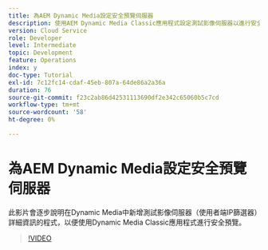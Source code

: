 ```yaml
---
title: 為AEM Dynamic Media設定安全預覽伺服器
description: 使用AEM Dynamic Media Classic應用程式設定測試影像伺服器以進行安全預覽。
version: Cloud Service
role: Developer
level: Intermediate
topic: Development
feature: Operations
index: y
doc-type: Tutorial
exl-id: 7c12fc14-cdaf-45eb-807a-64de86a2a36a
duration: 76
source-git-commit: f23c2ab86d42531113690df2e342c65060b5c7cd
workflow-type: tm+mt
source-wordcount: '58'
ht-degree: 0%

---
```


# 為AEM Dynamic Media設定安全預覽伺服器

此影片會逐步說明在Dynamic Media中新增測試影像伺服器（使用者端IP篩選器）詳細資訊的程式，以便使用Dynamic Media Classic應用程式進行安全預覽。

>[!VIDEO](https://video.tv.adobe.com/v/335462?quality=12&learn=on)
